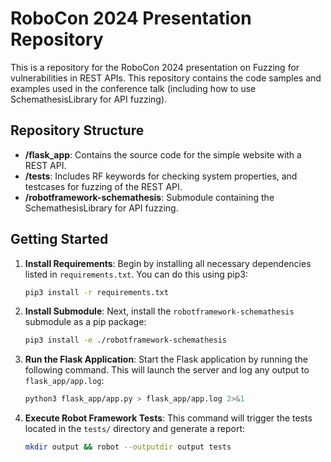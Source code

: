 # RoboCon 2024 Presentation Repository

This is a repository for the RoboCon 2024 presentation on Fuzzing for vulnerabilities in REST APIs. This repository contains the code samples and examples used in the conference talk (including how to use SchemathesisLibrary for API fuzzing). 

## Repository Structure

- **/flask_app**: Contains the source code for the simple website with a REST API.
- **/tests**: Includes RF keywords for checking system properties, and testcases for fuzzing of the REST API.
- **/robotframework-schemathesis**: Submodule containing the SchemathesisLibrary for API fuzzing.

## Getting Started


1. **Install Requirements**: Begin by installing all necessary dependencies listed in `requirements.txt`. You can do this using pip3:

    ```bash
    pip3 install -r requirements.txt
    ```

2. **Install Submodule**: Next, install the `robotframework-schemathesis` submodule as a pip package:

    ```bash
    pip3 install -e ./robotframework-schemathesis
    ```

3. **Run the Flask Application**: Start the Flask application by running the following command. This will launch the server and log any output to `flask_app/app.log`:

    ```bash
    python3 flask_app/app.py > flask_app/app.log 2>&1
    ```

4. **Execute Robot Framework Tests**: This command will trigger the tests located in the `tests/` directory and generate a report:

    ```bash
    mkdir output && robot --outputdir output tests
    ```

